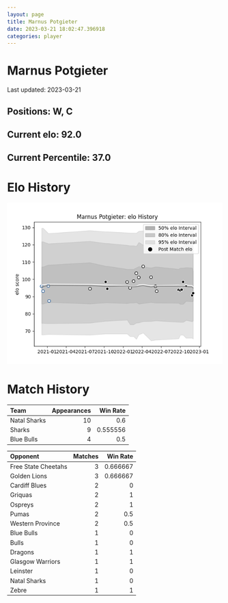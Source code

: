 ```yaml
---  
layout: page  
title: Marnus Potgieter  
date: 2023-03-21 18:02:47.396918  
categories: player  
---
```

# Marnus Potgieter


Last updated: 2023-03-21
## Positions: W, C

## Current elo: 92.0

## Current Percentile: 37.0

# Elo History


![elo history](history_MarnusPotgieter.png)
# Match History


| Team         |   Appearances |   Win Rate |
|:-------------|--------------:|-----------:|
| Natal Sharks |            10 |   0.6      |
| Sharks       |             9 |   0.555556 |
| Blue Bulls   |             4 |   0.5      |

| Opponent            |   Matches |   Win Rate |
|:--------------------|----------:|-----------:|
| Free State Cheetahs |         3 |   0.666667 |
| Golden Lions        |         3 |   0.666667 |
| Cardiff Blues       |         2 |   0        |
| Griquas             |         2 |   1        |
| Ospreys             |         2 |   1        |
| Pumas               |         2 |   0.5      |
| Western Province    |         2 |   0.5      |
| Blue Bulls          |         1 |   0        |
| Bulls               |         1 |   0        |
| Dragons             |         1 |   1        |
| Glasgow Warriors    |         1 |   1        |
| Leinster            |         1 |   0        |
| Natal Sharks        |         1 |   0        |
| Zebre               |         1 |   1        |